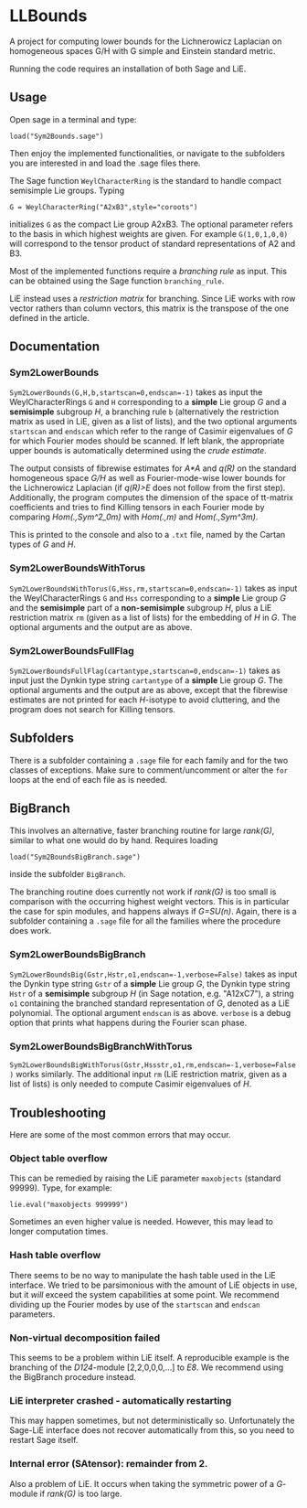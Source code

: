 # LLBounds

A project for computing lower bounds for the Lichnerowicz Laplacian on homogeneous spaces G/H with G simple and Einstein standard metric.

Running the code requires an installation of both Sage and LiE.

## Usage

Open sage in a terminal and type:

    load("Sym2Bounds.sage")

Then enjoy the implemented functionalities, or navigate to the subfolders you are interested in and load the .sage files there.

The Sage function `WeylCharacterRing` is the standard to handle compact semisimple Lie groups. Typing

    G = WeylCharacterRing("A2xB3",style="coroots")
    
initializes `G` as the compact Lie group A2xB3. The optional parameter refers to the basis in which highest weights are given. For example `G(1,0,1,0,0)` will correspond to the tensor product of standard representations of A2 and B3.

Most of the implemented functions require a *branching rule* as input. This can be obtained using the Sage function `branching_rule`.

LiE instead uses a *restriction matrix* for branching. Since LiE works with row vector rathers than column vectors, this matrix is the transpose of the one defined in the article.

## Documentation

### Sym2LowerBounds

`Sym2LowerBounds(G,H,b,startscan=0,endscan=-1)` takes as input the WeylCharacterRings `G` and `H` corresponding to a **simple** Lie group *G* and a **semisimple** subgroup *H*, a branching rule `b` (alternatively the restriction matrix as used in LiE, given as a list of lists), and the two optional arguments `startscan` and `endscan` which refer to the range of Casimir eigenvalues of *G* for which Fourier modes should be scanned. If left blank, the appropriate upper bounds is automatically determined using the *crude estimate*.

The output consists of fibrewise estimates for *A\*A* and *q(R)* on the standard homogeneous space *G/H* as well as Fourier-mode-wise lower bounds for the Lichnerowicz Laplacian (if *q(R)>E* does not follow from the first step). Additionally, the program computes the dimension of the space of tt-matrix coefficients and tries to find Killing tensors in each Fourier mode by comparing *Hom(.,Sym^2_0m)* with *Hom(.,m)* and *Hom(.,Sym^3m)*.

This is printed to the console and also to a `.txt` file, named by the Cartan types of *G* and *H*.

### Sym2LowerBoundsWithTorus

`Sym2LowerBoundsWithTorus(G,Hss,rm,startscan=0,endscan=-1)` takes as input the WeylCharacterRings `G` and `Hss` corresponding to a **simple** Lie group *G* and the **semisimple** part of a **non-semisimple** subgroup *H*, plus a LiE restriction matrix `rm` (given as a list of lists) for the embedding of *H* in *G*. The optional arguments and the output are as above.

### Sym2LowerBoundsFullFlag

`Sym2LowerBoundsFullFlag(cartantype,startscan=0,endscan=-1)` takes as input just the Dynkin type string `cartantype` of a **simple** Lie group *G*. The optional arguments and the output are as above, except that the fibrewise estimates are not printed for each *H*-isotype to avoid cluttering, and the program does not search for Killing tensors.

## Subfolders

There is a subfolder containing a `.sage` file for each family and for the two classes of exceptions. Make sure to comment/uncomment or alter the `for` loops at the end of each file as is needed.

## BigBranch

This involves an alternative, faster branching routine for large *rank(G)*, similar to what one would do by hand. Requires loading

    load("Sym2BoundsBigBranch.sage")
    
inside the subfolder `BigBranch`.

The branching routine does currently not work if *rank(G)* is too small is comparison with the occurring highest weight vectors. This is in particular the case for spin modules, and happens always if *G=SU(n)*. Again, there is a subfolder containing a `.sage` file for all the families where the procedure does work.

### Sym2LowerBoundsBigBranch

`Sym2LowerBoundsBig(Gstr,Hstr,o1,endscan=-1,verbose=False)` takes as input the Dynkin type string `Gstr` of a **simple** Lie group *G*, the Dynkin type string `Hstr` of a **semisimple** subgroup *H* (in Sage notation, e.g. "A12xC7"), a string `o1` containing the branched standard representation of *G*, denoted as a LiE polynomial. The optional argument `endscan` is as above. `verbose` is a debug option that prints what happens during the Fourier scan phase.

### Sym2LowerBoundsBigBranchWithTorus

`Sym2LowerBoundsBigWithTorus(Gstr,Hssstr,o1,rm,endscan=-1,verbose=False)` works similarly. The additional input `rm` (LiE restriction matrix, given as a list of lists) is only needed to compute Casimir eigenvalues of *H*.

## Troubleshooting

Here are some of the most common errors that may occur.

### Object table overflow

This can be remedied by raising the LiE parameter `maxobjects` (standard 99999). Type, for example:

    lie.eval("maxobjects 999999")
    
Sometimes an even higher value is needed. However, this may lead to longer computation times.

### Hash table overflow

There seems to be no way to manipulate the hash table used in the LiE interface. We tried to be parsimonious with the amount of LiE objects in use, but it *will* exceed the system capabilities at some point. We recommend dividing up the Fourier modes by use of the `startscan` and `endscan` parameters.

### Non-virtual decomposition failed

This seems to be a problem within LiE itself. A reproducible example is the branching of the *D124*-module \[2,2,0,0,0,...\] to *E8*. We recommend using the BigBranch procedure instead.

### LiE interpreter crashed - automatically restarting

This may happen sometimes, but not deterministically so. Unfortunately the Sage-LiE interface does not recover automatically from this, so you need to restart Sage itself.

### Internal error (SAtensor): remainder from 2.

Also a problem of LiE. It occurs when taking the symmetric power of a *G*-module if *rank(G)* is too large.
